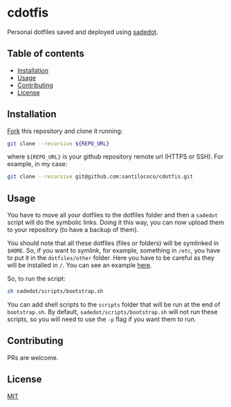 # cdotfis

Personal dotfiles saved and deployed using [sadedot][3].

## Table of contents
  - [Installation <a name="installation"></a>](#installation-)
  - [Usage <a name="usage"></a>](#usage-)
  - [Contributing <a name="contributing"></a>](#contributing-)
  - [License <a name="license"></a>](#license-)

## Installation <a name="installation"></a>

[Fork][1] this repository and clone it running:

```bash
git clone --recursive ${REPO_URL}
```

where `${REPO_URL}` is your github repository remote url (HTTPS or SSH). For example, in my case:

```bash
git clone --recursive git@github.com:santilococo/cdotfis.git
```

## Usage <a name="usage"></a>

You have to move all your dotfiles to the dotfiles folder and then a `sadedot` script will do the symbolic links. Doing it this way, you can now upload them to your repository (to have a backup of them).

You should note that all these dotfiles (files or folders) will be symlinked in `$HOME`. So, if you want to symlink, for example, something in `/etc`, you have to put it in the `dotfiles/other` folder. Here you have to be careful as they will be installed in `/`. You can see an example [here][2].

So, to run the script:

```bash
sh sadedot/scripts/bootstrap.sh
```

You can add shell scripts to the `scripts` folder that will be run at the end of `bootstrap.sh`. By default, `sadedot/scripts/bootstrap.sh` will not run these scripts, so you will need to use the `-p` flag if you want them to run.

## Contributing <a name="contributing"></a>
PRs are welcome.

## License <a name="license"></a>
[MIT](https://raw.githubusercontent.com/santilococo/cdotfis/master/LICENSE.md)

[1]: https://github.com/santilococo/cdotfis/fork
[2]: https://github.com/santilococo/cdotfis/tree/master/dotfiles/other
[3]: https://github.com/santilococo/sadedot

